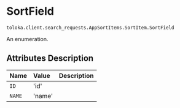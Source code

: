 # SortField
`toloka.client.search_requests.AppSortItems.SortItem.SortField`

An enumeration.

## Attributes Description

| Name | Value | Description |
| :------| :-----------| :----------| 
`ID`|'id'|<p></p>
`NAME`|'name'|<p></p>
